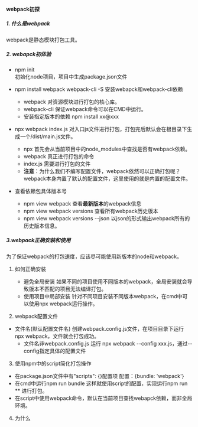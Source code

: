 #### webpack初探
##### 1. 什么是webpack
webpack是静态模块打包工具。
##### 2. webapck初体验
- npm init  
  初始化node项目，项目中生成package.json文件
- npm install webpack webpack-cli -S
  安装webapck和webpack-cli依赖
  - webpack
    对资源模块进行打包的核心库。
  - webpack-cli
    保证webpack命令可以在CMD中运行。
  - 安装指定版本的依赖
    npm install xx@xxx
- npx webpack index.js
  对入口js文件进行打包，打包完后默认会在根目录下生成一个/dist/main.js文件。
  - npx
    首先会从当前项目中的node_modules中查找是否有webpack依赖。
  - webpack
    真正进行打包的命令
  - index.js
    需要进行打包的文件
  - **注意**：为什么我们不编写配置文件，webpack依然可以正确打包呢？
    webpack本身内置了默认的配置文件，这里使用的就是内置的配置文件。
    
- 查看依赖包具体版本号
  - npm view webpack
    查看**最新版本**的webpack信息
  - npm view webpack versions
    查看所有webpack历史版本
  - npm view webpack versions --json
    以json的形式输出webpack所有的历史版本信息。

##### 3.webpack正确安装和使用
为了保证webpack的打包速度，应该尽可能使用新版本的node和webpack。
1. 如何正确安装
   - 避免全局安装
      如果不同的项目使用不同版本的webpack，全局安装就会导致版本不匹配的项目无法编译打包。
   - 使用项目中局部安装
      针对不同项目安装不同版本webpack，在cmd中可以使用npx webpack运行操作。

2. webpack配置文件
  - 文件名(默认配置文件名)
    创建webpack.config.js文件，在项目目录下运行npx webpack，文件就会打包成功。
    - 文件名非webpack.config.js
      运行 npx webpack --config xxx.js，通过--config指定具体的配置文件

3. 使用npm中的script简化打包操作
  - 在package.json文件中有"scripts": {}配置项
    配置：{bundle: 'webpack'}
  - 在cmd中运行npm run bundle
    这样就使用script的配置，实现运行npm run ** 进行打包。
  - 在script中使用webpack命令，默认在当前项目查找webapck依赖，而非全局环境。

4. 为什么